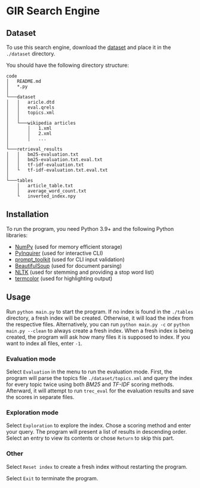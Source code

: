 # GIR Search Engine

## Dataset

To use this search engine, download the [dataset](https://owncloud.tuwien.ac.at/index.php/s/LovQLx2A4FOxpwf) and place it in the `./dataset` directory.

You should have the following directory structure:

```
code
│   README.md
│   *.py 
│
└───dataset
│   │   aricle.dtd
│   │   eval.qrels
│   │   topics.xml
│   │
│   └───wikipedia articles
│       │   1.xml
│       │   2.xml
│       │   ...
│
└───retrieval_results
│   │   bm25-evaluation.txt
│   │   bm25-evaluation.txt.eval.txt
│   │   tf-idf-evaluation.txt
│   └   tf-idf-evaluation.txt.eval.txt
│   
└───tables
    │   article_table.txt
    │   average_word_count.txt
    └   inverted_index.npy
```

## Installation

To run the program, you need Python 3.9+ and the following Python libraries:

- [NumPy](https://numpy.org) (used for memory efficient storage)
- [PyInquirer](https://github.com/CITGuru/PyInquirer) (used for interactive CLI)
- [prompt_toolkit](https://github.com/prompt-toolkit/python-prompt-toolkit) (used for CLI input validation)
- [BeautifulSoup](https://www.crummy.com/software/BeautifulSoup/bs4/doc/) (used for document parsing)
- [NLTK](https://www.nltk.org) (used for stemming and providing a stop word list)
- [termcolor](https://pypi.org/project/termcolor/) (used for highlighting output)

## Usage

Run `python main.py` to start the program.
If no index is found in the `./tables` directory, a fresh index will be created.
Otherwise, it will load the index from the respective files.
Alternatively, you can run `python main.py -c` or `python main.py --clean` to always create a fresh index.
When a fresh index is being created, the program will ask how many files it is supposed to index.
If you want to index all files, enter `-1`.

### Evaluation mode

Select `Evaluation` in the menu to run the evaluation mode.
First, the program will parse the topics file `./dataset/topics.xml` and query the index for every topic twice using both *BM25* and *TF-IDF* scoring methods.
Afterward, it will attempt to run `trec_eval` for the evaluation results and save the scores in separate files.

### Exploration mode

Select `Exploration` to explore the index.
Chose a scoring method and enter your query.
The program will present a list of results in descending order.
Select an entry to view its contents or chose `Return` to skip this part.

### Other

Select `Reset index` to create a fresh index without restarting the program.

Select `Exit` to terminate the program.